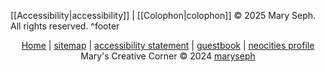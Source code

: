 [[Accessibility|accessibility]] | [[Colophon|colophon]]
 © 2025 Mary Seph. All rights reserved. ^footer

<p align="center">
<a href="obsidian://open?vault=Marys-Creative-Corner&file=Home">Home</a> |
<a href="obsidian://open?vault=Marys-Creative-Corner&file=Sitemap">sitemap</a> |
<a href="obsidian://open?vault=Marys-Creative-Corner&file=Accessibility">accessibility statement</a> |
<a href="https://maryseph.atabook.org/">guestbook</a> |
<a href="https://neocities.org/site/maryseph">neocities profile</a><br>
Mary's Creative Corner © 2024 <a href="obsidian://open?vault=Marys-Creative-Corner&file=About">maryseph</a>
</p>